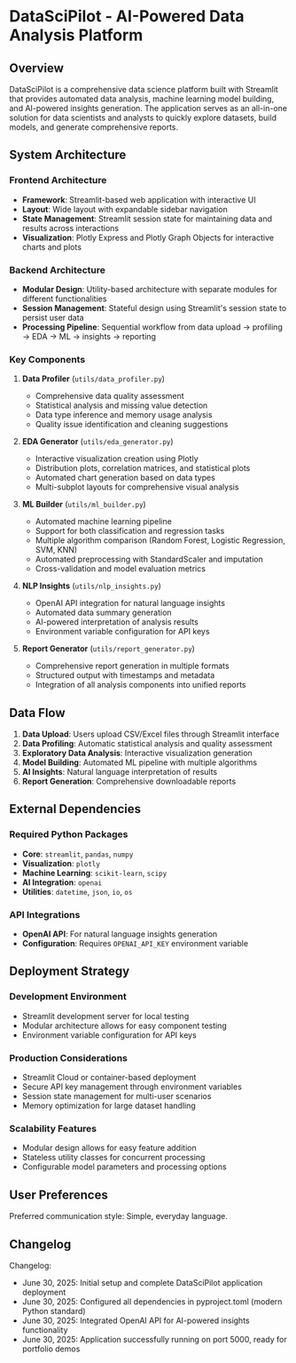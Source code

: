 # DataSciPilot - AI-Powered Data Analysis Platform

## Overview

DataSciPilot is a comprehensive data science platform built with Streamlit that provides automated data analysis, machine learning model building, and AI-powered insights generation. The application serves as an all-in-one solution for data scientists and analysts to quickly explore datasets, build models, and generate comprehensive reports.

## System Architecture

### Frontend Architecture
- **Framework**: Streamlit-based web application with interactive UI
- **Layout**: Wide layout with expandable sidebar navigation
- **State Management**: Streamlit session state for maintaining data and results across interactions
- **Visualization**: Plotly Express and Plotly Graph Objects for interactive charts and plots

### Backend Architecture
- **Modular Design**: Utility-based architecture with separate modules for different functionalities
- **Session Management**: Stateful design using Streamlit's session state to persist user data
- **Processing Pipeline**: Sequential workflow from data upload → profiling → EDA → ML → insights → reporting

### Key Components

1. **Data Profiler** (`utils/data_profiler.py`)
   - Comprehensive data quality assessment
   - Statistical analysis and missing value detection
   - Data type inference and memory usage analysis
   - Quality issue identification and cleaning suggestions

2. **EDA Generator** (`utils/eda_generator.py`)
   - Interactive visualization creation using Plotly
   - Distribution plots, correlation matrices, and statistical plots
   - Automated chart generation based on data types
   - Multi-subplot layouts for comprehensive visual analysis

3. **ML Builder** (`utils/ml_builder.py`)
   - Automated machine learning pipeline
   - Support for both classification and regression tasks
   - Multiple algorithm comparison (Random Forest, Logistic Regression, SVM, KNN)
   - Automated preprocessing with StandardScaler and imputation
   - Cross-validation and model evaluation metrics

4. **NLP Insights** (`utils/nlp_insights.py`)
   - OpenAI API integration for natural language insights
   - Automated data summary generation
   - AI-powered interpretation of analysis results
   - Environment variable configuration for API keys

5. **Report Generator** (`utils/report_generator.py`)
   - Comprehensive report generation in multiple formats
   - Structured output with timestamps and metadata
   - Integration of all analysis components into unified reports

## Data Flow

1. **Data Upload**: Users upload CSV/Excel files through Streamlit interface
2. **Data Profiling**: Automatic statistical analysis and quality assessment
3. **Exploratory Data Analysis**: Interactive visualization generation
4. **Model Building**: Automated ML pipeline with multiple algorithms
5. **AI Insights**: Natural language interpretation of results
6. **Report Generation**: Comprehensive downloadable reports

## External Dependencies

### Required Python Packages
- **Core**: `streamlit`, `pandas`, `numpy`
- **Visualization**: `plotly`
- **Machine Learning**: `scikit-learn`, `scipy`
- **AI Integration**: `openai`
- **Utilities**: `datetime`, `json`, `io`, `os`

### API Integrations
- **OpenAI API**: For natural language insights generation
- **Configuration**: Requires `OPENAI_API_KEY` environment variable

## Deployment Strategy

### Development Environment
- Streamlit development server for local testing
- Modular architecture allows for easy component testing
- Environment variable configuration for API keys

### Production Considerations
- Streamlit Cloud or container-based deployment
- Secure API key management through environment variables
- Session state management for multi-user scenarios
- Memory optimization for large dataset handling

### Scalability Features
- Modular design allows for easy feature addition
- Stateless utility classes for concurrent processing
- Configurable model parameters and processing options

## User Preferences

Preferred communication style: Simple, everyday language.

## Changelog

Changelog:
- June 30, 2025: Initial setup and complete DataSciPilot application deployment
- June 30, 2025: Configured all dependencies in pyproject.toml (modern Python standard)
- June 30, 2025: Integrated OpenAI API for AI-powered insights functionality
- June 30, 2025: Application successfully running on port 5000, ready for portfolio demos
